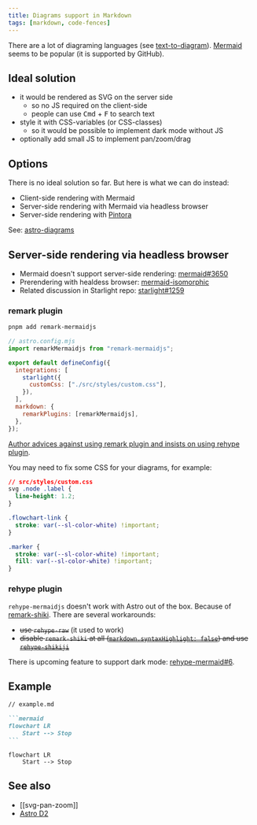 ```yaml
---
title: Diagrams support in Markdown
tags: [markdown, code-fences]
---
```


There are a lot of diagraming languages (see [text-to-diagram](https://stereobooster.com/posts/text-to-diagram/)). [Mermaid](https://mermaid.js.org/) seems to be popular (it is supported by GitHub).

## Ideal solution

- it would be rendered as SVG on the server side
  - so no JS required on the client-side
  - people can use <kbd>Cmd</kbd> + <kbd>F</kbd> to search text
- style it with CSS-variables (or CSS-classes)
  - so it would be possible to implement dark mode without JS
- optionally add small JS to implement pan/zoom/drag

## Options

There is no ideal solution so far. But here is what we can do instead:

- Client-side rendering with Mermaid
- Server-side rendering with Mermaid via headless browser
- Server-side rendering with [Pintora](https://pintorajs.vercel.app/)

See: [astro-diagrams](https://stereobooster.com/posts/astro-diagrams/)

## Server-side rendering via headless browser

- Mermaid doesn't support server-side rendering: [mermaid#3650](https://github.com/mermaid-js/mermaid/issues/3650)
- Prerendering with healdess browser: [mermaid-isomorphic](https://github.com/remcohaszing/mermaid-isomorphic)
- Related discussion in Starlight repo: [starlight#1259](https://github.com/withastro/starlight/discussions/1259)

### remark plugin

```bash title="Instal dependencies…"
pnpm add remark-mermaidjs
```

```js
// astro.config.mjs
import remarkMermaidjs from "remark-mermaidjs";

export default defineConfig({
  integrations: [
    starlight({
      customCss: ["./src/styles/custom.css"],
    }),
  ],
  markdown: {
    remarkPlugins: [remarkMermaidjs],
  },
});
```

[Author advices against using remark plugin and insists on using rehype plugin](https://github.com/remcohaszing/remark-mermaidjs/issues/23#issuecomment-1881313556).

You may need to fix some CSS for your diagrams, for example:

```css
// src/styles/custom.css
svg .node .label {
  line-height: 1.2;
}

.flowchart-link {
  stroke: var(--sl-color-white) !important;
}

.marker {
  stroke: var(--sl-color-white) !important;
  fill: var(--sl-color-white) !important;
}
```

### rehype plugin

`rehype-mermaidjs` doesn't work with Astro out of the box. Because of [remark-shiki](https://github.com/withastro/astro/blob/main/packages/markdown/remark/src/remark-shiki.ts). There are several workarounds:

- ~~use `rehype-raw`~~ (it used to work)
- ~~disable `remark-shiki` at all ([`markdown.syntaxHighlight: false`](https://docs.astro.build/en/reference/configuration-reference/#markdownsyntaxhighlight)) and use [`rehype-shikiji`](https://shikiji.netlify.app/packages/rehype)~~

There is upcoming feature to support dark mode: [rehype-mermaid#6](https://github.com/remcohaszing/rehype-mermaid/issues/6).

## Example

````md
// example.md

```mermaid
flowchart LR
    Start --> Stop
```
````

```mermaid
flowchart LR
    Start --> Stop
```

## See also

- [[svg-pan-zoom]]
- [Astro D2](https://astro-d2.vercel.app/)
